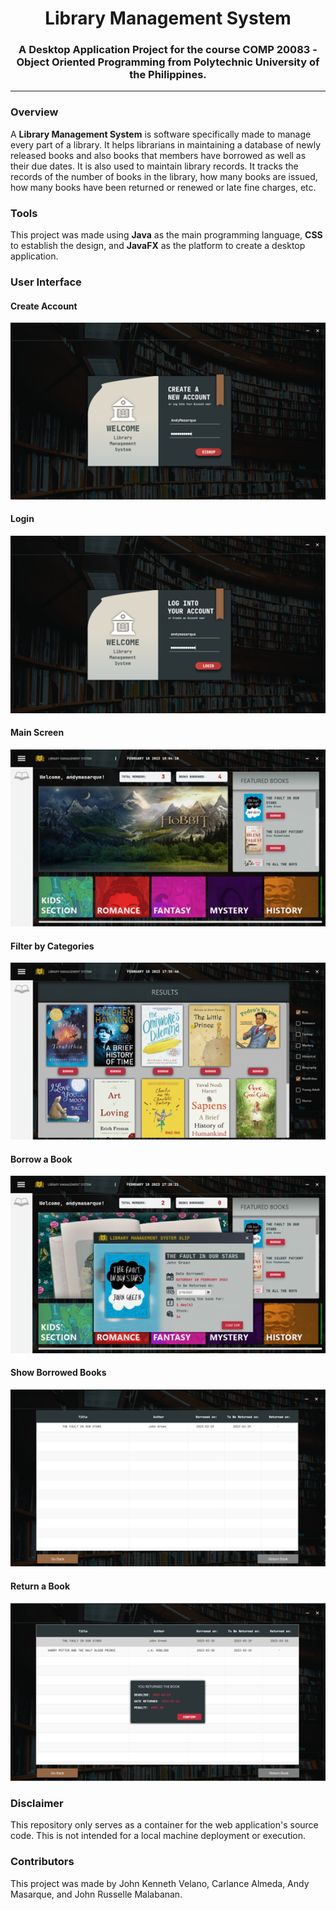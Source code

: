 <h1 align='center'><b>Library Management System</b></h1>
<h3 align='center'><b>A Desktop Application Project for the course COMP 20083 - Object Oriented Programming from Polytechnic University of the Philippines.</b></h3>

<hr>

### Overview

A __Library Management System__ is software specifically made to manage every part of a library. It helps librarians in maintaining a database of newly released books and also books that members have borrowed as well as their due dates. It is also used to maintain library records. It tracks the records of the number of books in the library, how many books are issued, how many books have been returned or renewed or late fine charges, etc.

### Tools

This project was made using __Java__ as the main programming language, __CSS__ to establish the design, and __JavaFX__ as the platform to create a desktop application.

### User Interface

#### Create Account

![Create Account](assets/create-account.png)

#### Login

![Login](assets/login.png)

#### Main Screen

![Main](assets/main.png)

#### Filter by Categories

![Categories](assets/categories.png)

#### Borrow a Book

![Borrow](assets/borrow.png)

#### Show Borrowed Books

![Borrowed](assets/borrowed.png)

#### Return a Book

![Return](assets/return.png)

### Disclaimer

This repository only serves as a container for the web application's source code. This is not intended for a local machine deployment or execution.

### Contributors

This project was made by John Kenneth Velano, Carlance Almeda, Andy Masarque, and John Russelle Malabanan.